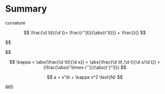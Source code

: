 $$
\newcommand\defbox[1]{\fbox{$\hphantom{\,}\vphantom{\sum}#1\hphantom{\,}$}}
\newcommand\defbigbox[1]{\fbox{$\hphantom{\,}\vphantom{\frac{\sum^{}_{}}{\sum^{}_{}}}#1\hphantom{\,}$}}
\newcommand\d{\text{d}}
\newcommand\dd{\delta}
\newcommand\partderires[3]{\left(\partialderivative{#1}{#2}\right)_{#3}}
\newcommand\derires[3]{\left(\derivative{#1}{#2}\right)_{#3}}
\newcommand\res[2]{\left({#1}\right)_{#2}}
\newcommand\nn{\mathcal{N}}
\newcommand\hh{\mathcal{H}}
\newcommand\hf{h\!f}
\newcommand\angle[1]{\langle#1\rangle}
\newcommand\molheatv{\hat{c}_{V}}
\newcommand\paren[1]{\left(#1\right)}
\newcommand\tt{\text{T}}
$$

# Summary

curvature


$$
\frac{\d \tt}{\d t}= \frac{r''(t)}{\abs{r'(t)}} + \frac{}{}
$$

$$

$$

$$
\kappa = \abs{\frac{\d \tt}{\d s}} = \abs{\frac{\d \tt /\d t}{\d s/\d t}} = {\frac{\abs{r'\times r''}}{\abs{r'}^3}}
$$

$$
a = v'\tt + \kappa v^2 \text{N}
$$

865
